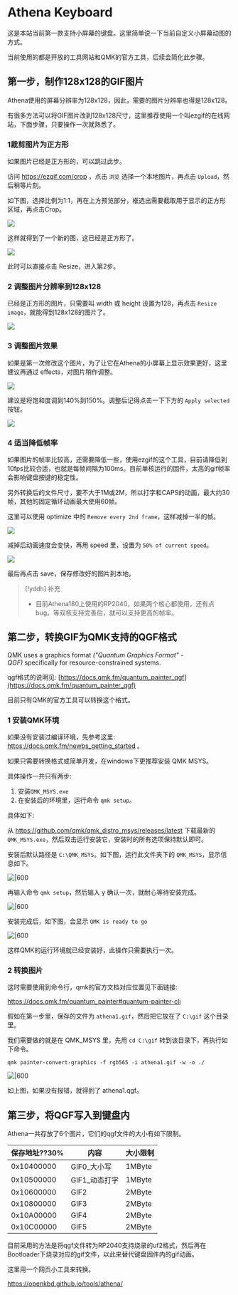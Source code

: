 # Athena Keyboard

这是本站当前第一款支持小屏幕的键盘。这里简单说一下当前自定义小屏幕动图的方式。

当前使用的都是开放的工具网站和QMK的官方工具，后续会简化此步骤。


## 第一步，制作128x128的GIF图片

Athena使用的屏幕分辨率为128x128，因此，需要的图片分辨率也得是128x128。

有很多方法可以将GIF图片改到128x128尺寸，这里推荐使用一个叫ezgif的在线网站，下面步骤，只要操作一次就熟悉了。

### 1裁剪图片为正方形

如果图片已经是正方形的，可以跳过此步。

访问 https://ezgif.com/crop ，点击 `浏览` 选择一个本地图片，再点击 `Upload`，然后稍等片刻。

如下图，选择比例为1:1，再在上方预览部分，框选出需要截取用于显示的正方形区域，再点击Crop。

![](assets/athena-01.jpg)

这样就得到了一个新的图，这已经是正方形了。

![](assets/athena-02.jpg)

此时可以直接点击 Resize，进入第2步。


### 2 调整图片分辨率到128x128

已经是正方形的图片，只需要叫 width 或 height 设置为128，再点击 `Resize image`，就能得到128x128的图片了。

![](assets/athena-03.jpg)

### 3 调整图片效果

如果是第一次修改这个图片，为了让它在Athena的小屏幕上显示效果更好，这里建议再通过 effects，对图片稍作调整。

![](assets/athena-04.jpg)

建议是将饱和度调到140%到150%。调整后记得点击一下下方的 `Apply selected` 按钮。

![](assets/athena-05.jpg)

### 4 适当降低帧率

如果图片的帧率比较高，还需要降低一些，使用ezgif的这个工具，目前请降低到10fps比较合适，也就是每帧间隔为100ms。目前单核运行的固件，太高的gif帧率会影响键盘按键的稳定性。

另外转换后的文件尺寸，要不大于1M或2M，所以打字和CAPS的动画，最大约30帧，其他的固定循环动画最大使用60帧。

这里可以使用 optimize 中的 `Remove every 2nd frame`，这样减掉一半的帧。

![](assets/athena-06.jpg)

减掉后动画速度会变快，再用 speed 里，设置为 `50% of current speed`。

![](assets/athena-07.jpg)

最后再点击 save，保存修改好的图片到本地。

> [!yddh] 补充
> - 目前Athena180上使用的RP2040，如果两个核心都使用，还有点bug。等双核支持完善后，就可以支持更高的帧率。

## 第二步，转换GIF为QMK支持的QGF格式

QMK uses a graphics format _("Quantum Graphics Format" - QGF)_ specifically for resource-constrained systems.

qgf格式的说明见: [https://docs.qmk.fm/quantum_painter_qgf](https://docs.qmk.fm/quantum_painter_qgf)

目前只有QMK的官方工具可以转换这个格式。

### 1 安装QMK环境

如果没有安装过编译环境，先参考这里: https://docs.qmk.fm/newbs_getting_started 。

如果只需要转换格式或简单开发，在windows下更推荐安装 QMK MSYS。

具体操作一共只有两步:
1. 安装`QMK_MSYS.exe`
2. 在安装后的环境里，运行命令 `qmk setup`。

具体如下:

从 https://github.com/qmk/qmk_distro_msys/releases/latest 下载最新的 `QMK_MSYS.exe`，然后双击运行安装它，安装时的所有选项保持默认即可。

安装后默认路径是 `C:\QMK_MSYS`。如下图，运行此文件夹下的 `QMK_MSYS`，显示信息如下。

![|600](assets/qmk-msys-01.jpg)

再输入命令 `qmk setup`，然后输入 y 确认一次，就耐心等待安装完成。

![|600](assets/qmk-msys-02.jpg)

安装完成后，如下图，会显示 `QMK is ready to go`

![|600](assets/qmk-msys-03.jpg)

这样QMK的运行环境就已经安装好，此操作只需要执行一次。

### 2 转换图片

这时需要使用到命令行，qmk的官方文档对应位置见下面链接:

https://docs.qmk.fm/quantum_painter#quantum-painter-cli

假如在第一步里，保存的文件为 `athena1.gif`，然后把它放在了 `C:\gif` 这个目录里。

我们需要做的就是在 QMK_MSYS 里，先用 `cd C:\gif` 转到该目录下，再执行如下命令。

```
qmk painter-convert-graphics -f rgb565 -i athena1.gif -w -o ./
```

![|600](assets/qmk-msys-04.jpg)

如上图，如果没有报错，就得到了 athena1.qgf。


## 第三步，将QGF写入到键盘内

Athena一共存放了6个图片，它们的qgf文件的大小有如下限制。

|保存地址??30%|内容|大小限制|
|---|---|---|
|0x10400000|GIF0_大小写|1MByte|
|0x10500000|GIF1_动态打字|1MByte|
|0x10600000|GIF2|2MByte|
|0x10800000|GIF3|2MByte|
|0x10A00000|GIF4|2MByte|
|0x10C00000|GIF5|2MByte|

目前采用的方法是将qgf文件转为RP2040支持烧录的uf2格式，然后再在Bootloader下烧录对应的gif文件，以此来替代键盘固件内的gif动画。

这里用一个网页小工具来转换。

https://openkbd.github.io/tools/athena/

